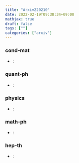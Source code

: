 ```yaml
---
title: "Arxiv220210"
date: 2022-02-19T09:38:34+09:00
mathjax: true
draft: false
tags: [""]
categories: ["arxiv"]
---
```

### cond-mat
- []():  


### quant-ph
- []():  


### physics
- []():  


### math-ph
- []():  


### hep-th
- []():  
